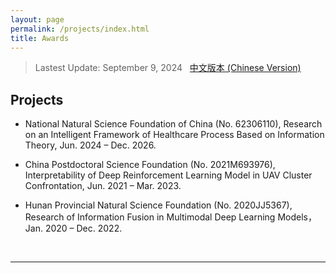 ```yaml
---
layout: page
permalink: /projects/index.html
title: Awards
---
```


> Lastest Update: September 9, 2024 &nbsp; [中文版本 (Chinese Version)](file/projects-zh/)


## Projects

- National Natural Science Foundation of China (No. 62306110), Research on an Intelligent Framework of Healthcare Process Based on Information Theory, Jun. 2024 – Dec. 2026.
- China Postdoctoral Science Foundation (No. 2021M693976), Interpretability of Deep Reinforcement Learning Model in UAV Cluster Confrontation, Jun. 2021 – Mar. 2023.
- Hunan Provincial Natural Science Foundation (No. 2020JJ5367), Research of Information Fusion in Multimodal Deep Learning Models，Jan. 2020 – Dec. 2022.

  <br>


---

